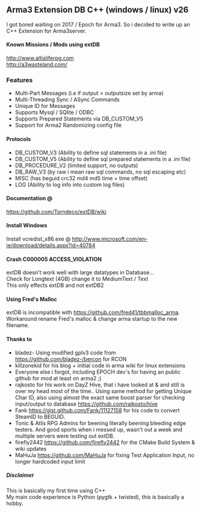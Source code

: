 ## Arma3 Extension DB  C++ (windows / linux)   v26  

I got bored waiting on 2017 / Epoch for Arma3.
So i decided to write up an C++ Extension for Arma3server.


#### Known Missions / Mods using extDB
http://www.altisliferpg.com  
http://a3wasteland.com/


### Features

 - Multi-Part Messages (i.e if output > outputsize set by arma)
 - Multi-Threading Sync / ASync Commands
 - Unique ID for Messages
 - Supports Mysql / SQlite / ODBC
 - Supports Prepared Statements via DB_CUSTOM_V5
 - Support for Arma2 Randomizing config file


#### Protocols

 - DB_CUSTOM_V3 (Ability to define sql statements in a .ini file)
 - DB_CUSTOM_V5 (Ability to define sql prepared statements in a .ini file)
 - DB_PROCEDURE_V2 (limited support, no outputs)
 - DB_RAW_V3 (by raw i mean raw sql commands, no sql escaping etc)
 - MISC (has beguid crc32 md4 md5 time + time offset)
 - LOG (Ability to log info into custom log files)


#### Documentation @  
https://github.com/Torndeco/extDB/wiki

#### Install Windows
Install vcredist_x86.exe @ http://www.microsoft.com/en-ie/download/details.aspx?id=40784  

#### Crash C000005 ACCESS_VIOLATION
extDB doesn't work well with large datatypes in Database...  
   Check for Longtext (4GB) change it to MediumText / Text  
This only effects extDB and not extDB2
 
#### Using Fred's Malloc
extDB is incompatible with https://github.com/fred41/tbbmalloc_arma.  
   Workaround rename Fred's malloc & change arma startup to the new filename.  

#### Thanks to

 - bladez- Using modified gplv3 code from https://github.com/bladez-/bercon for RCON
 - killzonekid for his blog + initial code in arma wiki for linux extensions
 - Everyone else i forgot, including EPOCH dev's for having an public github for mod at least on arma2 ;)
 - rajkosto for his work on DayZ Hive, that i have looked at & and still is over my head most of the time..   Using same method for getting Unique Char ID, also using almost the exact same boost parser for checking input/output to database   https://github.com/rajkosto/hive
 - Fank https://gist.github.com/Fank/11127158 for his code to convert SteamID to BEGUID.
 - Tonic & Atlis RPG Admins for beening literally beening bleeding edge testers. And good sports when i messed up, wasn't out a week and multiple servers were testing out extDB.
 - firefly2442 https://github.com/firefly2442 for the CMake Build System & wiki updates
 - MaHuJa https://github.com/MaHuJa for fixing Test Application Input, no longer hardcoded input limit


##### Disclaimer
This is basically my first time using C++  
My main code experience is Python (pygtk + twisted), this is basically a hobby.
